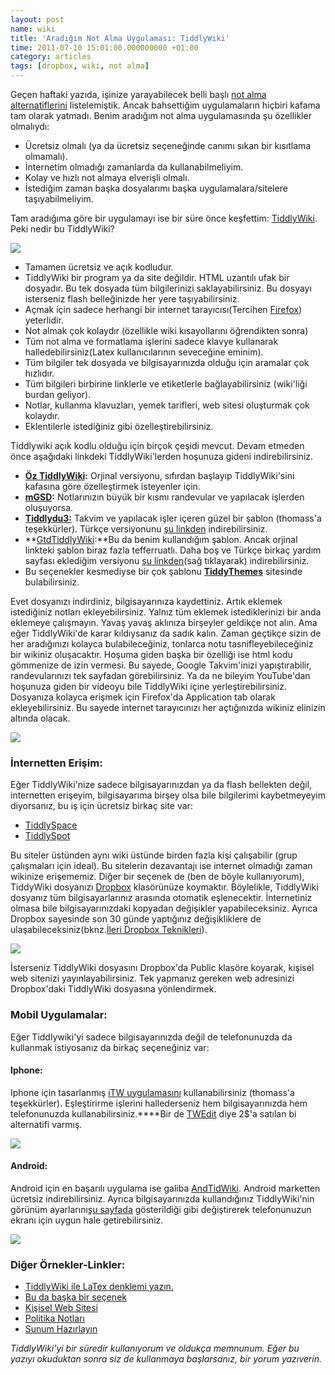 ```yaml
--- 
layout: post 
name: wiki 
title: 'Aradığım Not Alma Uygulaması: TiddlyWiki' 
time: 2011-07-10 15:01:00.000000000 +01:00 
category: articles
tags: [dropbox, wiki, not alma]
--- 
```



Geçen haftaki yazıda, işinize yarayabilecek belli başlı [not alma alternatiflerini](http://asuyatuyolar.org/2011/06/not-alma-alternatifleri.html) listelemiştik. Ancak bahsettiğim uygulamaların hiçbiri kafama tam olarak yatmadı. Benim aradığım not alma uygulamasında şu özellikler olmalıydı:

-   Ücretsiz olmalı (ya da ücretsiz seçeneğinde canımı sıkan bir kısıtlama olmamalı).
-   İnternetim olmadığı zamanlarda da kullanabilmeliyim.
-   Kolay ve hızlı not almaya elverişli olmalı.
-   İstediğim zaman başka dosyalarımı başka uygulamalara/sitelere taşıyabilmeliyim.

Tam aradığıma göre bir uygulamayı ise bir süre önce keşfettim: [TiddlyWiki](http://www.tiddlywiki.com/). Peki nedir bu TiddlyWiki?

[![]({{site.url}}/images/gtdtiddlywiki.jpg)]({{site.url}}/images/gtdtiddlywiki.jpg)

-   Tamamen ücretsiz ve açık kodludur.
-   TiddlyWiki bir program ya da site değildir. HTML uzantılı ufak bir dosyadır. Bu tek dosyada tüm bilgilerinizi saklayabilirsiniz. Bu dosyayı isterseniz flash belleğinizde her yere taşıyabilirsiniz.
-   Açmak için sadece herhangi bir internet tarayıcısı(Tercihen [Firefox](http://asuyatuyolar.blogspot.com/2011/03/firefox-4-ckt.html)) yeterlidir.
-   Not almak çok kolaydır (özellikle wiki kısayollarını öğrendikten sonra)
-   Tüm not alma ve formatlama işlerini sadece klavye kullanarak halledebilirsiniz(Latex kullanıcılarının seveceğine eminim).
-   Tüm bilgiler tek dosyada ve bilgisayarınızda olduğu için aramalar çok hızlıdır.
-   Tüm bilgileri birbirine linklerle ve etiketlerle bağlayabilirsiniz (wiki'liği burdan geliyor).
-   Notlar, kullanma klavuzları, yemek tarifleri, web sitesi oluşturmak çok kolaydır.
-   Eklentilerle istediğiniz gibi özelleştirebilirsiniz.

Tiddlywiki açık kodlu olduğu için birçok çeşidi mevcut. Devam etmeden önce aşağıdaki linkdeki TiddlyWiki'lerden hoşunuza gideni indirebilirsiniz.

-   **[Öz TiddlyWiki](http://www.tiddlywiki.com/):** Orjinal versiyonu, sıfırdan başlayıp TiddlyWiki'sini kafasına göre özelleştirmek isteyenler için.
-   **[mGSD](http://mgsd.tiddlyspot.com/#mGSD):** Notlarınızın büyük bir kısmı randevular ve yapılacak işlerden oluşuyorsa.
-   [**Tiddlydu3:**](http://www.giffmex.org/tiddlydu3.html) Takvim ve yapılacak işler içeren güzel bir şablon (thomass'a teşekkürler). Türkçe versiyonunu [şu linkden](http://dl.dropbox.com/u/2490601/for%20download/TiddlyDu3-lite_tr.zip) indirebilirsiniz.
-   **[GtdTiddlyWiki](http://nathanbowers.com/gtdtw/):**Bu da benim kullandığım şablon. Ancak orjinal linkteki şablon biraz fazla tefferruatlı. Daha boş ve Türkçe birkaç yardım sayfası eklediğim versiyonu [şu linkden](http://dl.dropbox.com/u/2490601/gtdplus_bos.htm)(sağ tıklayarak) indirebilirsiniz.
-   Bu seçenekler kesmediyse bir çok şablonu **[TiddyThemes](http://tiddlythemes.com/#[[General%20themes]])** sitesinde bulabilirsiniz.

Evet dosyanızı indirdiniz, bilgisayarınıza kaydettiniz. Artık eklemek istediğiniz notları ekleyebilirsiniz. Yalnız tüm eklemek istediklerinizi bir anda eklemeye çalışmayın. Yavaş yavaş aklınıza birşeyler geldikçe not alın. Ama eğer TiddlyWiki'de karar kıldıysanız da sadık kalın. Zaman geçtikçe sizin de her aradığınızı kolayca bulabileceğiniz, tonlarca notu tasnifleyebileceğiniz bir wikiniz oluşacaktır.
Hoşuma giden başka bir özelliği ise html kodu gömmenize de izin vermesi. Bu sayede, Google Takvim'inizi yapıştırabilir, randevularınızı tek sayfadan görebilirsiniz. Ya da ne bileyim YouTube'dan hoşunuza giden bir videoyu bile TiddlyWiki içine yerleştirebilirsiniz.
Dosyanıza kolayca erişmek için Firefox'da Application tab olarak ekleyebilirsiniz. Bu sayede internet tarayıcınızı her açtığınızda wikiniz elinizin altında olacak.

[![]({{site.url}}/images/app_tab.png)]({{site.url}}/images/app_tab.png)

### İnternetten Erişim:

Eğer TiddlyWiki'nize sadece bilgisayarınızdan ya da flash bellekten değil, internetten erişeyim, bilgisayarıma birşey olsa bile bilgilerimi kaybetmeyeyim diyorsanız, bu iş için ücretsiz birkaç site var:

- [TiddlySpace](http://tiddlyspace.com/)
- [TiddlySpot](http://tiddlyspot.com/)

Bu siteler üstünden aynı wiki üstünde birden fazla kişi çalışabilir (grup çalışmaları için ideal). Bu sitelerin dezavantajı ise internet olmadığı zaman wikinize erişememiz.
Diğer bir seçenek de (ben de böyle kullanıyorum), TiddyWiki dosyanızı [Dropbox](http://asuyatuyolar.blogspot.com/2009/12/dropbox.html) klasörünüze koymaktır. Böylelikle, TiddlyWiki dosyanız tüm bilgisayarlarınız arasında otomatik eşlenecektir. İnternetiniz olmasa bile bilgisayarınızdaki kopyadan değişikler yapabileceksiniz. Ayrıca Dropbox sayesinde son 30 günde yaptığınız değişikliklere de ulaşabileceksiniz(bknz.[İleri Dropbox Teknikleri](http://asuyatuyolar.blogspot.com/2011/02/ileri-dropbox-teknikleri.html)).

[![]({{site.url}}/images/tiddylwiki_plus_dropbox_bazinga.png)]({{site.url}}/images/tiddylwiki_plus_dropbox_bazinga.png)

İsterseniz TiddlyWiki dosyasını Dropbox'da Public klasöre koyarak, kişisel web sitenizi yayınlayabilirsiniz. Tek yapmanız gereken web adresinizi Dropbox'daki TiddlyWiki dosyasına yönlendirmek.

### Mobil Uygulamalar:

Eğer Tiddlywiki'yi sadece bilgisayarınızda değil de telefonunuzda da kullanmak istiyosanız da birkaç seçeneğiniz var:

#### Iphone:
Iphone için tasarlanmış [iTW uygulamasını](http://itw.bidix.info/) kullanabilirsiniz (thomass'a teşekkürler). Eşleştirirme işlerini hallederseniz hem bilgisayarınızda hem telefonunuzda kullanabilirsiniz.****Bir de [TWEdit](http://itunes.apple.com/us/app/twedit/id409607956?mt=8) diye 2\$'a satılan bi alternatifi varmış.

[![]({{site.url}}/images/itw2.jpg)]({{site.url}}/images/itw2.jpg)

#### Android:
Android için en başarılı uygulama ise galiba [AndTidWiki](https://play.google.com/store/apps/details?id=de.mgsimon.android.andtidwiki). Android marketten ücretsiz indirebilirsiniz. Ayrıca bilgisayarınızda kullandığınız TiddlyWiki'nin görünüm ayarlarını[şu sayfada](http://android.tiddlyspace.com/) gösterildiği gibi değiştirerek telefonunuzun ekranı için uygun hale getirebilirsiniz.

[![]({{site.url}}/images/andtidwiki.jpg)]({{site.url}}/images/andtidwiki.jpg)


### Diğer Örnekler-Linkler:

- [TiddlyWiki ile LaTex denklemi yazın.](http://www.zaphu.com/2007/10/10/tiddlywiki-and-latex-scientific-notebooks-made-easy/)
- [Bu da başka bir seçenek](http://math.chapman.edu/%7Ejipsen/asciencepad/asciencepad.html)
- [Kişisel Web Sitesi](http://www.biostat.wisc.edu/%7Evsingh/)
- [Politika Notları](http://discourse.tiddlyspot.com/)
- [Sunum Hazırlayın](http://discourse.tiddlyspot.com/)

*TiddlyWiki'yi bir süredir kullanıyorum ve oldukça memnunum. Eğer bu yazıyı okuduktan sonra siz de kullanmaya başlarsanız, bir yorum yazıverin.*
